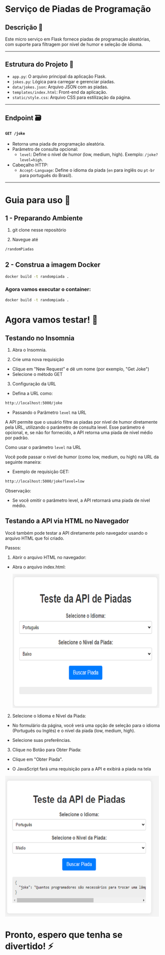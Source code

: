 # Serviço de Piadas de Programação


## Descrição :rotating_light:
Este micro serviço em Flask fornece piadas de programação aleatórias, com suporte para filtragem por nível de humor e seleção de idioma.


---


## Estrutura do Projeto :construction:

  - `app.py`: O arquivo principal da aplicação Flask.
  - `jokes.py`: Lógica para carregar e gerenciar piadas.
  - `data/jokes.json`: Arquivo JSON com as piadas.
  - `templates/index.html`: Front-end da aplicação.
  - `static/style.css`: Arquivo CSS para estilização da página.


  ---


## Endpoint :card_file_box:


#### `GET /joke`
- Retorna uma piada de programação aleatória.
- Parâmetro de consulta opcional:
  - `level`: Define o nível de humor (low, medium, high). Exemplo: `/joke?level=high`.
- Cabeçalho HTTP:
  - `Accept-Language`: Define o idioma da piada (`en` para inglês ou `pt-br` para português do Brasil).


---


# Guia para uso :memo:


## 1 - Preparando Ambiente


1) git clone nesse repositório

2) Navegue até

```bash
/randomPiadas
```


## 2 - Construa a imagem Docker

```bash
docker build -t randompiada .
```

### Agora vamos executar o container:

```bash
docker build -t randompiada .
```
# Agora vamos testar! :rocket:

## Testando no Insomnia
 1) Abra o Insomnia.

 2) Crie uma nova requisição

  - Clique em "New Request" e dê um nome (por exemplo, "Get Joke")
  - Selecione o método GET
3) Configuração da URL

 - Defina a URL como:

```bash
http://localhost:5000/joke
```

 - Passando o Parâmetro `level` na URL

 A API permite que o usuário filtre as piadas por nível de humor diretamente pela URL, utilizando o parâmetro de consulta level. Esse parâmetro é opcional, e, se não for fornecido, a API retorna uma piada de nível médio por padrão.

 Como usar o parâmetro `level` na URL

 Você pode passar o nível de humor (como low, medium, ou high) na URL da seguinte maneira:

- Exemplo de requisição GET:

```bash
http://localhost:5000/joke?level=low
```

Observação:

- Se você omitir o parâmetro level, a API retornará uma piada de nível médio.


## Testando a API via HTML no Navegador

Você também pode testar a API diretamente pelo navegador usando o arquivo HTML que foi criado.

Passos:

1) Abrir o arquivo HTML no navegador:

- Abra o arquivo index.html:

  ![Texto alternativo](/images/telaInicial.png)

2) Selecione o Idioma e Nível da Piada:

  - No formulário da página, você verá uma opção de seleção para o idioma (Português ou Inglês) e o nível da piada (low, medium, high).

  - Selecione suas preferências.

3) Clique no Botão para Obter Piada:

  - Clique em "Obter Piada".

  - O JavaScript fará uma requisição para a API e exibirá a piada na tela

  ![Texto alternativo](/images/telaFinal.png)


# Pronto, espero que tenha se divertido! :zap: